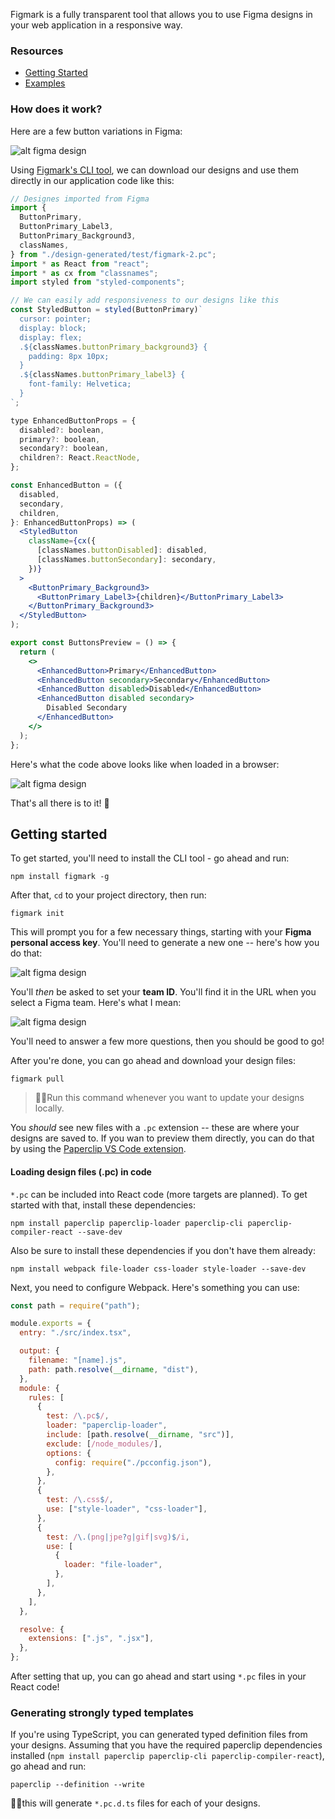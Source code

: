 Figmark is a fully transparent tool that allows you to use Figma designs in your web application in a responsive way.

### Resources

- [Getting Started](#getting-started)
- [Examples](./examples)

### How does it work?

Here are a few button variations in Figma:

![alt figma design](./docs/assets/screenshot.png)

Using [Figmark's CLI tool](#cli-usage), we can download our designs and use them directly in our application code like this:

```jsx
// Designes imported from Figma
import {
  ButtonPrimary,
  ButtonPrimary_Label3,
  ButtonPrimary_Background3,
  classNames,
} from "./design-generated/test/figmark-2.pc";
import * as React from "react";
import * as cx from "classnames";
import styled from "styled-components";

// We can easily add responsiveness to our designs like this
const StyledButton = styled(ButtonPrimary)`
  cursor: pointer;
  display: block;
  display: flex;
  .${classNames.buttonPrimary_background3} {
    padding: 8px 10px;
  }
  .${classNames.buttonPrimary_label3} {
    font-family: Helvetica;
  }
`;

type EnhancedButtonProps = {
  disabled?: boolean,
  primary?: boolean,
  secondary?: boolean,
  children?: React.ReactNode,
};

const EnhancedButton = ({
  disabled,
  secondary,
  children,
}: EnhancedButtonProps) => (
  <StyledButton
    className={cx({
      [classNames.buttonDisabled]: disabled,
      [classNames.buttonSecondary]: secondary,
    })}
  >
    <ButtonPrimary_Background3>
      <ButtonPrimary_Label3>{children}</ButtonPrimary_Label3>
    </ButtonPrimary_Background3>
  </StyledButton>
);

export const ButtonsPreview = () => {
  return (
    <>
      <EnhancedButton>Primary</EnhancedButton>
      <EnhancedButton secondary>Secondary</EnhancedButton>
      <EnhancedButton disabled>Disabled</EnhancedButton>
      <EnhancedButton disabled secondary>
        Disabled Secondary
      </EnhancedButton>
    </>
  );
};
```

Here's what the code above looks like when loaded in a browser:

![alt figma design](./docs/assets/preview-screenshot.png)

That's all there is to it! 🙌

## Getting started

To get started, you'll need to install the CLI tool - go ahead and run:

```
npm install figmark -g
```

After that, `cd` to your project directory, then run:

```
figmark init
```

This will prompt you for a few necessary things, starting with your **Figma personal access key**. You'll need to generate a new one -- here's how you do that:

![alt figma design](./docs/assets/finding-pat.gif)

You'll _then_ be asked to set your **team ID**. You'll find it in the URL when you select a Figma team. Here's what I mean:

![alt figma design](./docs/assets/finding-team.gif)

You'll need to answer a few more questions, then you should be good to go!

After you're done, you can go ahead and download your design files:

```
figmark pull
```

> ☝🏻Run this command whenever you want to update your designs locally.

You _should_ see new files with a `.pc` extension -- these are where your designs are saved to. If you wan to preview them directly, you can do that by using the [Paperclip VS Code extension](https://marketplace.visualstudio.com/items?itemName=crcn.paperclip-vscode-extension).

#### Loading design files (.pc) in code

`*.pc` can be included into React code (more targets are planned). To get started with that, install these dependencies:

```
npm install paperclip paperclip-loader paperclip-cli paperclip-compiler-react --save-dev
```

Also be sure to install these dependencies if you don't have them already:

```
npm install webpack file-loader css-loader style-loader --save-dev
```

Next, you need to configure Webpack. Here's something you can use:

```javascript
const path = require("path");

module.exports = {
  entry: "./src/index.tsx",

  output: {
    filename: "[name].js",
    path: path.resolve(__dirname, "dist"),
  },
  module: {
    rules: [
      {
        test: /\.pc$/,
        loader: "paperclip-loader",
        include: [path.resolve(__dirname, "src")],
        exclude: [/node_modules/],
        options: {
          config: require("./pcconfig.json"),
        },
      },
      {
        test: /\.css$/,
        use: ["style-loader", "css-loader"],
      },
      {
        test: /\.(png|jpe?g|gif|svg)$/i,
        use: [
          {
            loader: "file-loader",
          },
        ],
      },
    ],
  },

  resolve: {
    extensions: [".js", ".jsx"],
  },
};
```

After setting that up, you can go ahead and start using `*.pc` files in your React code!

### Generating strongly typed templates

If you're using TypeScript, you can generated typed definition files from your designs. Assuming that you have the required paperclip dependencies installed (`npm install paperclip paperclip-cli paperclip-compiler-react`), go ahead and run:

```
paperclip --definition --write
```

☝🏻this will generate `*.pc.d.ts` files for each of your designs.
